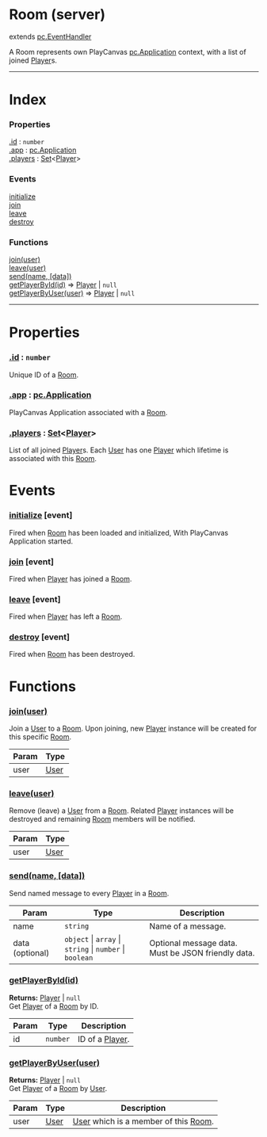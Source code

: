 # Room (server)
extends [pc.EventHandler]

A Room represents own PlayCanvas [pc.Application] context, with a list of joined [Player]s.

---

# Index

### Properties

<a href='#property_id'>.id</a> : `number`  
<a href='#property_app'>.app</a> : [pc.Application]  
<a href='#property_players'>.players</a> : [Set]<[Player]>  

### Events

<a href='#event_initialize'>initialize</a>  
<a href='#event_join'>join</a>  
<a href='#event_leave'>leave</a>  
<a href='#event_destroy'>destroy</a>  

### Functions

<a href='#function_join'>join(user)</a>  
<a href='#function_leave'>leave(user)</a>  
<a href='#function_send'>send(name, [data])</a>  
<a href='#function_getPlayerById'>getPlayerById(id)</a> => [Player] &#124; `null`  
<a href='#function_getPlayerByUser'>getPlayerByUser(user)</a> => [Player] &#124; `null`  


---


# Properties

<a name='property_id'></a>
### <a href='#property_id'>.id</a> : `number`  
Unique ID of a [Room].

<a name='property_app'></a>
### <a href='#property_app'>.app</a> : [pc.Application]  
PlayCanvas Application associated with a [Room].

<a name='property_players'></a>
### <a href='#property_players'>.players</a> : [Set]<[Player]>  
List of all joined [Player]s. Each [User] has one [Player] which lifetime is associated with this [Room].



# Events

<a name='event_initialize'></a>
### <a href='#event_initialize'>initialize</a> [event]  
Fired when [Room] has been loaded and initialized, With PlayCanvas Application started.



<a name='event_join'></a>
### <a href='#event_join'>join</a> [event]  
Fired when [Player] has joined a [Room].



<a name='event_leave'></a>
### <a href='#event_leave'>leave</a> [event]  
Fired when [Player] has left a [Room].



<a name='event_destroy'></a>
### <a href='#event_destroy'>destroy</a> [event]  
Fired when [Room] has been destroyed.



# Functions

<a name='function_join'></a>
### <a href='#function_join'>join(user)</a>  

Join a [User] to a [Room]. Upon joining, new [Player] instance will be created for this specific [Room].

| Param | Type |
| --- | --- |
| user | [User] |  


<a name='function_leave'></a>
### <a href='#function_leave'>leave(user)</a>  

Remove (leave) a [User] from a [Room]. Related [Player] instances will be destroyed and remaining [Room] members will be notified.

| Param | Type |
| --- | --- |
| user | [User] |  


<a name='function_send'></a>
### <a href='#function_send'>send(name, [data])</a>  

Send named message to every [Player] in a [Room].

| Param | Type | Description |
| --- | --- | --- |
| name | `string` | Name of a message. |  
| data (optional) | `object` &#124; `array` &#124; `string` &#124; `number` &#124; `boolean` | Optional message data. Must be JSON friendly data. |  


<a name='function_getPlayerById'></a>
### <a href='#function_getPlayerById'>getPlayerById(id)</a>  
  
**Returns:** [Player] | `null`  
Get [Player] of a [Room] by ID.

| Param | Type | Description |
| --- | --- | --- |
| id | `number` | ID of a [Player]. |  


<a name='function_getPlayerByUser'></a>
### <a href='#function_getPlayerByUser'>getPlayerByUser(user)</a>  
  
**Returns:** [Player] | `null`  
Get [Player] of a [Room] by [User].

| Param | Type | Description |
| --- | --- | --- |
| user | [User] | [User] which is a member of this [Room]. |  




[pc.EventHandler]: https://developer.playcanvas.com/en/api/pc.EventHandler.html  
[User]: ./User.md  
[Room]: ./Room.md  
[Player]: ./Player.md  
[pc.Application]: https://developer.playcanvas.com/en/api/pc.Application.html  
[Set]: https://developer.mozilla.org/en-US/docs/Web/JavaScript/Reference/Global_Objects/Set  
